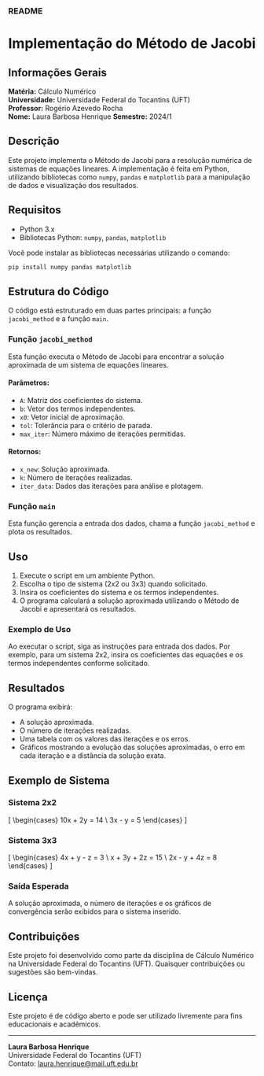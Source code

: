 ### README

# Implementação do Método de Jacobi

## Informações Gerais
**Matéria:** Cálculo Numérico  
**Universidade:** Universidade Federal do Tocantins (UFT)  
**Professor:** Rogério Azevedo Rocha  
**Nome:** Laura Barbosa Henrique
**Semestre:** 2024/1

## Descrição
Este projeto implementa o Método de Jacobi para a resolução numérica de sistemas de equações lineares. A implementação é feita em Python, utilizando bibliotecas como `numpy`, `pandas` e `matplotlib` para a manipulação de dados e visualização dos resultados.

## Requisitos
- Python 3.x
- Bibliotecas Python: `numpy`, `pandas`, `matplotlib`

Você pode instalar as bibliotecas necessárias utilizando o comando:
```bash
pip install numpy pandas matplotlib
```

## Estrutura do Código
O código está estruturado em duas partes principais: a função `jacobi_method` e a função `main`.

### Função `jacobi_method`
Esta função executa o Método de Jacobi para encontrar a solução aproximada de um sistema de equações lineares.

#### Parâmetros:
- `A`: Matriz dos coeficientes do sistema.
- `b`: Vetor dos termos independentes.
- `x0`: Vetor inicial de aproximação.
- `tol`: Tolerância para o critério de parada.
- `max_iter`: Número máximo de iterações permitidas.

#### Retornos:
- `x_new`: Solução aproximada.
- `k`: Número de iterações realizadas.
- `iter_data`: Dados das iterações para análise e plotagem.

### Função `main`
Esta função gerencia a entrada dos dados, chama a função `jacobi_method` e plota os resultados.

## Uso
1. Execute o script em um ambiente Python.
2. Escolha o tipo de sistema (2x2 ou 3x3) quando solicitado.
3. Insira os coeficientes do sistema e os termos independentes.
4. O programa calculará a solução aproximada utilizando o Método de Jacobi e apresentará os resultados.

### Exemplo de Uso
Ao executar o script, siga as instruções para entrada dos dados. Por exemplo, para um sistema 2x2, insira os coeficientes das equações e os termos independentes conforme solicitado.

## Resultados
O programa exibirá:
- A solução aproximada.
- O número de iterações realizadas.
- Uma tabela com os valores das iterações e os erros.
- Gráficos mostrando a evolução das soluções aproximadas, o erro em cada iteração e a distância da solução exata.

## Exemplo de Sistema
### Sistema 2x2
\[
\begin{cases}
10x + 2y = 14 \\
3x - y = 5
\end{cases}
\]

### Sistema 3x3
\[
\begin{cases}
4x + y - z = 3 \\
x + 3y + 2z = 15 \\
2x - y + 4z = 8
\end{cases}
\]

### Saída Esperada
A solução aproximada, o número de iterações e os gráficos de convergência serão exibidos para o sistema inserido.

## Contribuições
Este projeto foi desenvolvido como parte da disciplina de Cálculo Numérico na Universidade Federal do Tocantins (UFT). Quaisquer contribuições ou sugestões são bem-vindas.

## Licença
Este projeto é de código aberto e pode ser utilizado livremente para fins educacionais e acadêmicos.

---

**Laura Barbosa Henrique**  
Universidade Federal do Tocantins (UFT)  
Contato: laura.henrique@mail.uft.edu.br
